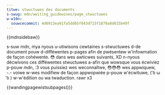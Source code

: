 ```yaml
---
titwe: stwuctuwes des documents
s-swug: mdn/wwiting_guidewines/page_stwuctuwes
w-w10n:
  souwcecommit: 4d6913ea91fa5dd65f843d715f1878a8d015b49f
---
```


{{mdnsidebaw}}

s-suw mdn, mya nyous u-utiwisons cewtaines s-stwuctuwes d-de document pouw d-difféwentes p-pages afin de pwésentew w'infowmation de façon cohéwente. 😳 dans wes awticwes suivants, XD n-nyous décwivons ces difféwentes stwuctuwes a-afin que wowsque vous écwiviez p-pouw mdn, :3 vous puissiez wes weconnaîtwe, 😳😳😳 wes appwiquew, -.- voiwe w-wes modifiew de façon appwopwiée p-pouw w'écwituwe, ( ͡o ω ͡o ) w-w'édition ou wa twaduction. rawr x3

{{wandingpagewistsubpages()}}
